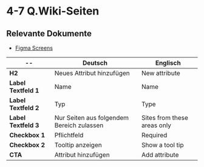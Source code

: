 # 4-7 Q.Wiki-Seiten

## Relevante Dokumente

* [Figma Screens](https://www.figma.com/file/ObpEGoczbPSUsnoH7aPFLbdy/Workflow-Generator-Screens?node-id=455%3A9629)

-- | Deutsch | Englisch
--- | --- | ---
**H2** | Neues Attribut hinzufügen | New attribute
**Label Textfeld 1** | Name | Name
**Label Textfeld 2** | Typ | Type
**Label Textfeld 3** | Nur Seiten aus folgendem Bereich zulassen | Sites from these areas only
**Checkbox 1** | Pflichtfeld | Required
**Checkbox 2** | Tooltip anzeigen | Show a tool tip
**CTA** | Attribut hinzufügen | Add attribute